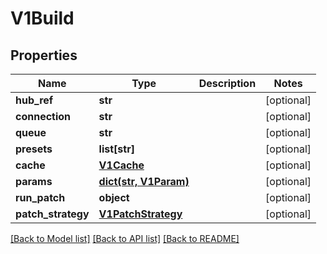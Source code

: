 # V1Build


## Properties
Name | Type | Description | Notes
------------ | ------------- | ------------- | -------------
**hub_ref** | **str** |  | [optional] 
**connection** | **str** |  | [optional] 
**queue** | **str** |  | [optional] 
**presets** | **list[str]** |  | [optional] 
**cache** | [**V1Cache**](V1Cache.md) |  | [optional] 
**params** | [**dict(str, V1Param)**](V1Param.md) |  | [optional] 
**run_patch** | **object** |  | [optional] 
**patch_strategy** | [**V1PatchStrategy**](V1PatchStrategy.md) |  | [optional] 

[[Back to Model list]](../README.md#documentation-for-models) [[Back to API list]](../README.md#documentation-for-api-endpoints) [[Back to README]](../README.md)


